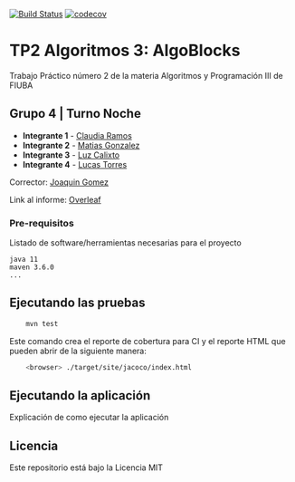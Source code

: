 [![Build Status](https://travis-ci.org/lucas794/algo3_proyecto_base_tp2.svg?branch=master)](https://travis-ci.org/lucas794/algo3_proyecto_base_tp2) [![codecov](https://codecov.io/gh/lucas794/algo3_proyecto_base_tp2/branch/master/graph/badge.svg)](https://codecov.io/gh/lucas794/algo3_proyecto_base_tp2)



# TP2 Algoritmos 3: AlgoBlocks

Trabajo Práctico número 2 de la materia Algoritmos y Programación III de FIUBA

## Grupo 4 | Turno Noche

* **Integrante 1** - [Claudia Ramos](https://github.com/claudia-ramos)
* **Integrante 2** - [Matias Gonzalez](https://github.com/matias-gonz)
* **Integrante 3** - [Luz Calixto](https://github.com/ldiazcto)
* **Integrante 4** - [Lucas Torres](https://github.com/lucas794)

Corrector: [Joaquin Gomez](https://github.com/joaqogomez)

Link al informe: [Overleaf](https://www.overleaf.com/6819117356xhdwqtrmvzyr)

### Pre-requisitos

Listado de software/herramientas necesarias para el proyecto

```
java 11
maven 3.6.0
...
```

## Ejecutando las pruebas

```bash
    mvn test
```

Este comando crea el reporte de cobertura para CI y el reporte HTML que pueden abrir de la siguiente manera:

```bash
    <browser> ./target/site/jacoco/index.html
```

## Ejecutando la aplicación

Explicación de como ejecutar la aplicación

## Licencia

Este repositorio está bajo la Licencia MIT
